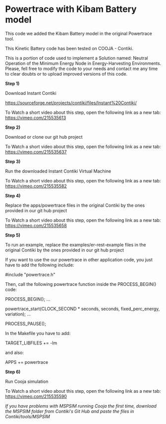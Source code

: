# Powertrace with Kibam Battery model

This code we added the Kibam Battery model in the original Powertrace tool. 

This Kinetic Battery code has been tested on COOJA - Contiki.

This is a portion of code used to implement a Solution named: Neutral Operation of the Minimum Energy Node in Energy-Harvesting Environments. Please, fell free to modify the code to your needs and contact me any time to clear doubts or to upload improved versions of this code.



<b>Step 1) </b> 

Download Instant Contiki

https://sourceforge.net/projects/contiki/files/Instant%20Contiki/

To Watch a short video about this step, open the following link as a new tab:
https://vimeo.com/215535613

<b>Step 2) </b> 

Download or clone our git hub project 

To Watch a short video about this step, open the following link as a new tab:
https://vimeo.com/215535637


<b>Step 3) </b> 

Run the downloaded Instant Contiki Virtual Machine</b>

To Watch a short video about this step, open the following link as a new tab:
https://vimeo.com/215535582

<b>Step 4) </b> 

Replace the apps/powertrace files in the original Contiki by the ones provided in our git hub project

To Watch a short video about this step, open the following link as a new tab:
https://vimeo.com/215535658

<b>Step 5) </b> 

To run an example, replace the examples/er-rest-example files in the original Contiki by the ones provided in our git hub project


If you want to use the our powertrace in other application code, you just have to add the following include: 


#include "powertrace.h"


Then, call the following powertrace function inside the PROCESS_BEGIN() code:


PROCESS_BEGIN();
...

powertrace_start(CLOCK_SECOND * seconds, seconds, fixed_perc_energy, variation);
...

PROCESS_PAUSE();

In the Makefile you have to add:

TARGET_LIBFILES += -lm

and also:

APPS += powertrace

<b>Step 6) </b>

Run Cooja simulation

To Watch a short video about this step, open the following link as a new tab:
https://vimeo.com/215535590

*If you have problems with MSPSIM running Cooja the first time, download the MSPSIM folder from Contiki's Git Hub and paste the files in Contiki/tools/MSPSIM*
